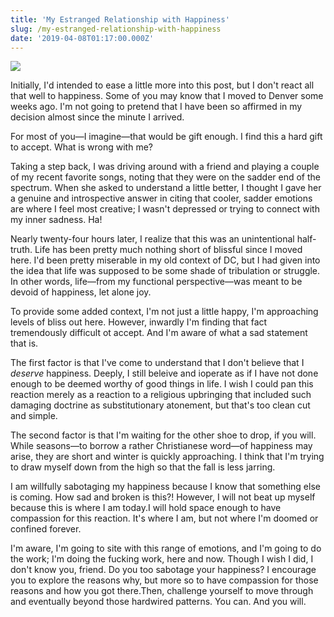 ```yaml
---
title: 'My Estranged Relationship with Happiness'
slug: /my-estranged-relationship-with-happiness
date: '2019-04-08T01:17:00.000Z'
---
```


![](https://images.unsplash.com/photo-1489710437720-ebb67ec84dd2?ixlib=rb-1.2.1&q=80&fm=jpg&crop=entropy&cs=tinysrgb&w=2000&fit=max&ixid=eyJhcHBfaWQiOjExNzczfQ)

Initially, I'd intended to ease a little more into this post, but I don't react all that well to happiness. Some of you may know that I moved to Denver some weeks ago. I'm not going to pretend that I have been so affirmed in my decision almost since the minute I arrived.

For most of you—I imagine—that would be gift enough. I find this a hard gift to accept. What is wrong with me?

Taking a step back, I was driving around with a friend and playing a couple of my recent favorite songs, noting that they were on the sadder end of the spectrum. When she asked to understand a little better, I thought I gave her a genuine and introspective answer in citing that cooler, sadder emotions are where I feel most creative; I wasn't depressed or trying to connect with my inner sadness. Ha!

Nearly twenty-four hours later, I realize that this was an unintentional half-truth. Life has been pretty much nothing short of blissful since I moved here. I'd been pretty miserable in my old context of DC, but I had given into the idea that life was supposed to be some shade of tribulation or struggle. In other words, life—from my functional perspective—was meant to be devoid of happiness, let alone joy.

To provide some added context, I'm not just a little happy, I'm approaching levels of bliss out here. However, inwardly I'm finding that fact tremendously difficult ot accept. And I'm aware of what a sad statement that is.

The first factor is that I've come to understand that I don't believe that I *deserve* happiness. Deeply, I still beleive and ioperate as if I have not done enough to be deemed worthy of good things in life. I wish I could pan this reaction merely as a reaction to a religious upbringing that included such damaging doctrine as substitutionary atonement, but that's too clean cut and simple.

The second factor is that I'm waiting for the other shoe to drop, if you will. While seasons—to borrow a rather Christianese word—of happiness may arise, they are short and winter is quickly approaching. I think that I'm trying to draw myself down from the high so that the fall is less jarring.

I am willfully sabotaging my happiness because I know that something else is coming. How sad and broken is this?! However, I will not beat up myself because this is where I am today.I will hold space enough to have compassion for this reaction. It's where I am, but not where I'm doomed or confined forever.

I'm aware, I'm going to site with this range of emotions, and I'm going to do the work; I'm doing the fucking work, here and now. Though I wish I did, I don't know you, friend. Do you too sabotage your happiness? I encourage you to explore the reasons why, but more so to have compassion for those reasons and how you got there.Then, challenge yourself to move through and eventually beyond those hardwired patterns. You can. And you will.

